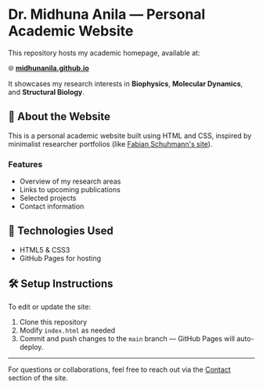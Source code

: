# Dr. Midhuna Anila — Personal Academic Website

This repository hosts my academic homepage, available at:

🌐 **[midhunanila.github.io](https://midhunanila.github.io)**

It showcases my research interests in **Biophysics**, **Molecular Dynamics**, and **Structural Biology**.

## 🔬 About the Website

This is a personal academic website built using HTML and CSS, inspired by minimalist researcher portfolios (like [Fabian Schuhmann's site](https://fabianschuhmann.github.io/)).

### Features

- Overview of my research areas
- Links to upcoming publications
- Selected projects
- Contact information

## 🚀 Technologies Used

- HTML5 & CSS3
- GitHub Pages for hosting

## 🛠️ Setup Instructions

To edit or update the site:
1. Clone this repository
2. Modify `index.html` as needed
3. Commit and push changes to the `main` branch — GitHub Pages will auto-deploy.

---

For questions or collaborations, feel free to reach out via the [Contact](https://midhunanila.github.io/#contact) section of the site.
